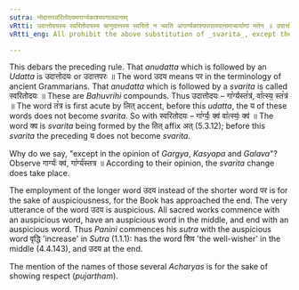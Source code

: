 ```yaml
---
sutra: नोदात्तस्वरितोदयमगार्ग्यकाश्यपगालवानाम्
vRtti: उदात्तोदयस्य स्वरितोदयस्य चानुदात्तस्य स्वरितो न भवति अगार्ग्यकाश्यपगालवानामाचार्याणां मतेन ॥ उदात्तोदयः = उदात्तपरः ॥
vRtti_eng: All prohibit the above substitution of _svarita_, except the _Acharyas_ _Gargya_, _Kasyapa_ and _Galava_; when an _udatta_ or a _svarita_ follows the _anudatta_.

---
```

This debars the preceding rule. That _anudatta_ which is followed by an _Udatta_ is उदात्तोदयः or उदात्तपरः ॥ The word उदय means पर in the terminology of ancient Grammarians. That _anudatta_ which is followed by a _svarita_ is called स्वरितोदयः ॥ These are _Bahuvrihi_ compounds. Thus उदात्तोदयः – गा꣡र्ग्यस्त꣡त्र॑, वा꣡त्स्य॒ स्त꣡त्र॑ ॥ The word त꣡त्र is first acute by लित् accent, before this _udatta_, the य of these words does not become _svarita_. So with स्वरितोदयः – गा꣡र्ग्यः॒॑ क्व॑ वा꣡त्स्यः॒॑ क्व॑ ॥ The word क्व is _svarita_ being formed by the तित् affix अत् (5.3.12); before this _svarita_ the preceding य does not become _svarita_.

Why do we say, "except in the opinion of _Gargya_, _Kasyapa_ and _Galava_"? Observe गार्ग्यः॑ क्व॑, गा꣡र्ग्य॑स्तत्र ॥ According to their opinion, the _svarita_ change does take place.

The employment of the longer word उदय instead of the shorter word पर is for the sake of auspiciousness, for the Book has approached the end. The very utterance of the word उदय is auspicious. All sacred works commence with an auspicious word, have an auspicious word in the middle, and end with an auspicious word. Thus _Panini_ commences his _sutra_ with the auspicious word वृद्धि 'increase' in _Sutra_ (1.1.1): has the word शिव 'the well-wisher' in the middle (4.4.143), and उदय at the end.

The mention of the names of those several _Acharyas_ is for the sake of showing respect (_pujartham_).